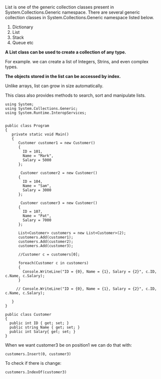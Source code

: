 List is one of the generic collection classes present in System.Collections.Generic namespace. There are several
generic collection classes in System.Collections.Generic namespace listed below.

1. Dictionary 
2. List
3. Stack
4. Queue etc

**A List class can be used to create a collection of any type.**

For example. we can create a list of Integers, Strins, and even complex types.

**The objects stored in the list can be accessed by index.**

Unlike arrays, list can grow in size automatically.

This class also provides methods to search, sort and manipulate lists.

```
using System;
using System.Collections.Generic;
using System.Runtime.InteropServices;


public class Program 
{
   private static void Main()
   {
      Customer customer1 = new Customer()
      {
        ID = 101,
        Name = "Mark",
        Salary = 5000
      };

       Customer customer2 = new Customer()
      {
        ID = 104,
        Name = "Sam",
        Salary = 3000
      };

       Customer customer3 = new Customer()
      {
        ID = 107,
        Name = "Pat",
        Salary = 7000
      };

      List<Customer> customers = new List<Customer>(2);
      customers.Add(customer1);
      customers.Add(customer2);
      customers.Add(customer3);

      //Customer c = customers[0];

      foreach(Customer c in customers)
      {
        Console.WriteLine("ID = {0}, Name = {1}, Salary = {2}", c.ID, c.Name, c.Salary);
      }

     // Console.WriteLine("ID = {0}, Name = {1}, Salary = {2}", c.ID, c.Name, c.Salary);
 
   }
}

public class Customer
{
  public int ID { get; set; }
  public string Name { get; set; }
  public int Salary{ get; set; }
}
```

When we want customer3 be on position1 we can do that with:

`customers.Insert(0, customer3)`

To check if there is change:

`customers.IndexOf(customer3)`
